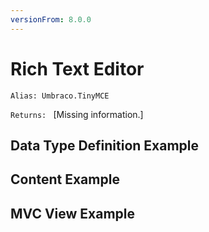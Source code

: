 ```yaml
---
versionFrom: 8.0.0
---
```


# Rich Text Editor

`Alias: Umbraco.TinyMCE`

`Returns: ` [Missing information.]

## Data Type Definition Example

## Content Example

## MVC View Example